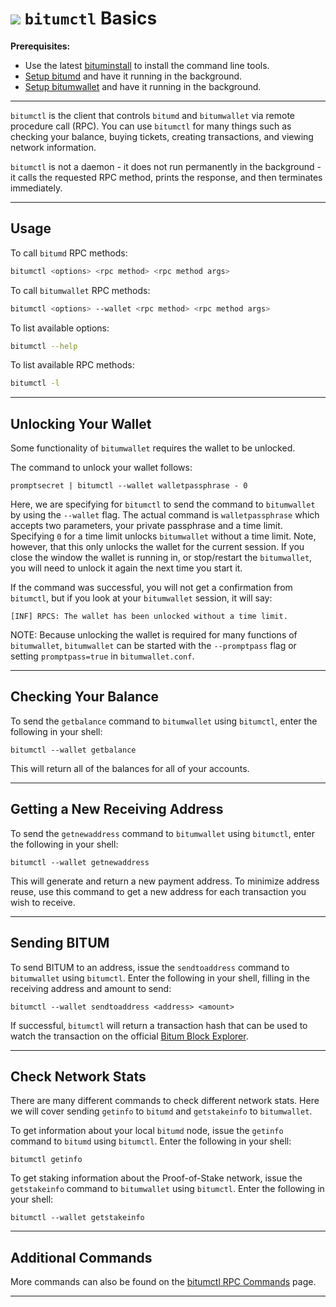 # <img class="bitum-icon" src="/img/bitum-icons/Bitumtl.svg" /> `bitumctl` Basics

**Prerequisites:**

- Use the latest [bituminstall](cli-installation.md) to install the command line tools.
- [Setup bitumd](bitumd-setup.md) and have it running in the background.
- [Setup bitumwallet](bitumwallet-setup.md) and have it running in the background.

---

`bitumctl` is the client that controls `bitumd` and `bitumwallet` via remote procedure call (RPC). You can use `bitumctl` for many things such as checking your balance, buying tickets, creating transactions, and viewing network information.

`bitumctl` is not a daemon - it does not run permanently in the background - it calls the requested RPC method, prints the response, and then terminates immediately.

---

## Usage

To call `bitumd` RPC methods:

```bash
bitumctl <options> <rpc method> <rpc method args>
```

To call `bitumwallet` RPC methods:

```bash
bitumctl <options> --wallet <rpc method> <rpc method args>
```

To list available options:
```bash
bitumctl --help
```

To list available RPC methods:

```bash
bitumctl -l
```
---

## Unlocking Your Wallet

Some functionality of `bitumwallet` requires the wallet to be unlocked.

The command to unlock your wallet follows: 

```no-highlight
promptsecret | bitumctl --wallet walletpassphrase - 0
```

Here, we are specifying for `bitumctl` to send the command to `bitumwallet` by using the `--wallet` flag. The actual command is `walletpassphrase` which accepts two parameters, your private passphrase and a time limit. Specifying `0` for a time limit unlocks `bitumwallet` without a time limit. Note, however, that this only unlocks the wallet for the current session. If you close the window the wallet is running in, or stop/restart the `bitumwallet`, you will need to unlock it again the next time you start it. 

If the command was successful, you will not get a confirmation from `bitumctl`, but if you look at your `bitumwallet` session, it will say:

```no-highlight
[INF] RPCS: The wallet has been unlocked without a time limit.
```

NOTE: Because unlocking the wallet is required for many functions of `bitumwallet`, `bitumwallet` can be started with the `--promptpass` flag or setting `promptpass=true` in `bitumwallet.conf`.

---

## Checking Your Balance

To send the `getbalance` command to `bitumwallet` using `bitumctl`, enter the following in your shell:

```no-highlight
bitumctl --wallet getbalance
```

This will return all of the balances for all of your accounts.

---

## Getting a New Receiving Address

To send the `getnewaddress` command to `bitumwallet` using `bitumctl`, enter the following in your shell:

```no-highlight
bitumctl --wallet getnewaddress
```

This will generate and return a new payment address. To minimize address reuse, use this command to get a new address for each transaction you wish to receive.

---

## Sending BITUM

To send BITUM to an address, issue the `sendtoaddress` command to `bitumwallet` using `bitumctl`. Enter the following in your shell, filling in the receiving address and amount to send:

```no-highlight
bitumctl --wallet sendtoaddress <address> <amount>
```

If successful, `bitumctl` will return a transaction hash that can be used to watch the transaction on the official [Bitum Block Explorer](../../getting-started/using-the-block-explorer.md).

---

## Check Network Stats

There are many different commands to check different network stats. Here we will cover sending `getinfo` to `bitumd` and `getstakeinfo` to `bitumwallet`.

To get information about your local `bitumd` node, issue the `getinfo` command to `bitumd` using `bitumctl`. Enter the following in your shell:

```no-highlight
bitumctl getinfo
```

To get staking information about the Proof-of-Stake network, issue the `getstakeinfo` command to `bitumwallet` using `bitumctl`. Enter the following in your shell:

```no-highlight
bitumctl --wallet getstakeinfo
```

---

## Additional Commands

More commands can also be found on the [bitumctl RPC Commands](bitumctl-rpc-commands.md) page.

---
